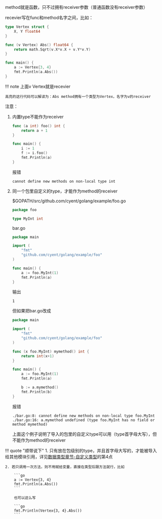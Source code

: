 method就是函数，只不过拥有receiver参数（普通函数没有receiver参数）

recevier写在func和method名字之间，比如：

```go hl_lines="5"
type Vertex struct {
	X, Y float64
}

func (v Vertex) Abs() float64 {
	return math.Sqrt(v.X*v.X + v.Y*v.Y)
}

func main() {
	a := Vertex{3, 4}
	fmt.Println(a.Abs())
}
```

!!! note
	上面v Vertex就是recevier

	高亮的这行代码可以解读为：Abs method拥有一个类型为Vertex，名字为v的receiver

注意：

1. 内置type不能作为receiver

	```go
	func (a int) foo() int {
	    return a + 1
	}

	func main() {
	    i := 1
	    f := i.foo()
	    fmt.Println(a)
	}
	```

	报错

	```text
	cannot define new methods on non-local type int
	```

2. 同一个包里自定义的type，才能作为method的receiver

	$GOPATH/src/github.com/cyent/golang/example/foo.go

	```go
	package foo

	type MyInt int
	```

	bar.go

	```go
	package main

	import (
	    "fmt"
	    "github.com/cyent/golang/example/foo"
	)

	func main() {
	    a := foo.MyInt(1)
	    fmt.Println(a)
	}
	```

	输出

	```text
	1
	```

	但如果把bar.go改成

	```go
	package main

	import (
	    "fmt"
	    "github.com/cyent/golang/example/foo"
	)

	func (x foo.MyInt) mymethod() int {
	    return int(x+1)
	}

	func main() {
	    a := foo.MyInt(1)
	    fmt.Println(a)

	    b := a.mymethod()
	    fmt.Println(b)
	}
	```

	报错

	```text
	./bar.go:8: cannot define new methods on non-local type foo.MyInt
	./bar.go:16: a.mymethod undefined (type foo.MyInt has no field or method mymethod)
	```

	上面这个例子说明了导入的包里的自定义type可以用（type首字母大写），但不能作为method的receiver

!!! quote "顺带说下"
	1. 只有放在包级别的type，并且首字母大写的，才能被导入给其他模块引用，详见[数据类型章节-自定义类型](./../../basic/type_custom/#_3)的第4点

	2. 若只调用一次方法，则不用赋给变量，直接在类型后跟方法就行，比如

		```go
		a := Vertex{3, 4}
		fmt.Println(a.Abs())
		```

		也可以这么写

		```go
		fmt.Println(Vertex{3, 4}.Abs())
		```
